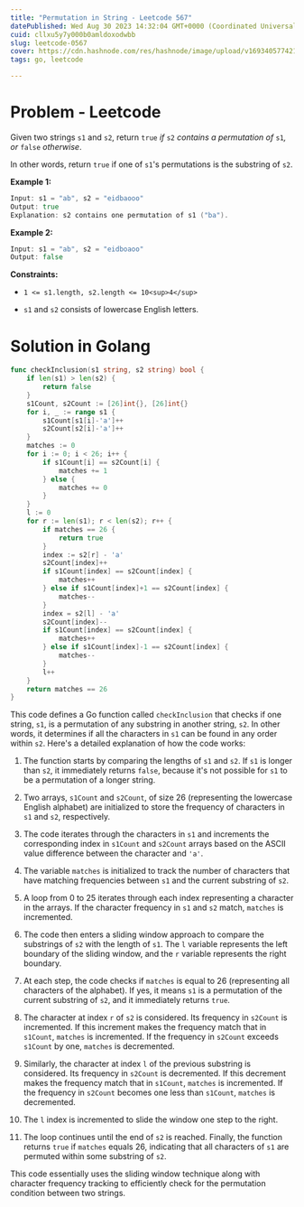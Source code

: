 ```yaml
---
title: "Permutation in String - Leetcode 567"
datePublished: Wed Aug 30 2023 14:32:04 GMT+0000 (Coordinated Universal Time)
cuid: cllxu5y7y000b0amldoxodwbb
slug: leetcode-0567
cover: https://cdn.hashnode.com/res/hashnode/image/upload/v1693405774216/fca3f205-267f-4331-b9fe-cbaa00f3e3f3.jpeg
tags: go, leetcode

---
```


# Problem - Leetcode

Given two strings `s1` and `s2`, return `true` *if* `s2` *contains a permutation of* `s1`*, or* `false` *otherwise*.

In other words, return `true` if one of `s1`'s permutations is the substring of `s2`.

**Example 1:**

```go
Input: s1 = "ab", s2 = "eidbaooo"
Output: true
Explanation: s2 contains one permutation of s1 ("ba").
```

**Example 2:**

```go
Input: s1 = "ab", s2 = "eidboaoo"
Output: false
```

**Constraints:**

* `1 <= s1.length, s2.length <= 10<sup>4</sup>`
    
* `s1` and `s2` consists of lowercase English letters.
    

# Solution in Golang

```go
func checkInclusion(s1 string, s2 string) bool {
	if len(s1) > len(s2) {
		return false
	}
	s1Count, s2Count := [26]int{}, [26]int{}
	for i, _ := range s1 {
		s1Count[s1[i]-'a']++
		s2Count[s2[i]-'a']++
	}
	matches := 0
	for i := 0; i < 26; i++ {
		if s1Count[i] == s2Count[i] {
			matches += 1
		} else {
			matches += 0
		}
	}
	l := 0
	for r := len(s1); r < len(s2); r++ {
		if matches == 26 {
			return true
		}
		index := s2[r] - 'a'
		s2Count[index]++
		if s1Count[index] == s2Count[index] {
			matches++
		} else if s1Count[index]+1 == s2Count[index] {
			matches--
		}
		index = s2[l] - 'a'
		s2Count[index]--
		if s1Count[index] == s2Count[index] {
			matches++
		} else if s1Count[index]-1 == s2Count[index] {
			matches--
		}
		l++
	}
	return matches == 26
}
```

This code defines a Go function called `checkInclusion` that checks if one string, `s1`, is a permutation of any substring in another string, `s2`. In other words, it determines if all the characters in `s1` can be found in any order within `s2`. Here's a detailed explanation of how the code works:

1. The function starts by comparing the lengths of `s1` and `s2`. If `s1` is longer than `s2`, it immediately returns `false`, because it's not possible for `s1` to be a permutation of a longer string.
    
2. Two arrays, `s1Count` and `s2Count`, of size 26 (representing the lowercase English alphabet) are initialized to store the frequency of characters in `s1` and `s2`, respectively.
    
3. The code iterates through the characters in `s1` and increments the corresponding index in `s1Count` and `s2Count` arrays based on the ASCII value difference between the character and `'a'`.
    
4. The variable `matches` is initialized to track the number of characters that have matching frequencies between `s1` and the current substring of `s2`.
    
5. A loop from 0 to 25 iterates through each index representing a character in the arrays. If the character frequency in `s1` and `s2` match, `matches` is incremented.
    
6. The code then enters a sliding window approach to compare the substrings of `s2` with the length of `s1`. The `l` variable represents the left boundary of the sliding window, and the `r` variable represents the right boundary.
    
7. At each step, the code checks if `matches` is equal to 26 (representing all characters of the alphabet). If yes, it means `s1` is a permutation of the current substring of `s2`, and it immediately returns `true`.
    
8. The character at index `r` of `s2` is considered. Its frequency in `s2Count` is incremented. If this increment makes the frequency match that in `s1Count`, `matches` is incremented. If the frequency in `s2Count` exceeds `s1Count` by one, `matches` is decremented.
    
9. Similarly, the character at index `l` of the previous substring is considered. Its frequency in `s2Count` is decremented. If this decrement makes the frequency match that in `s1Count`, `matches` is incremented. If the frequency in `s2Count` becomes one less than `s1Count`, `matches` is decremented.
    
10. The `l` index is incremented to slide the window one step to the right.
    
11. The loop continues until the end of `s2` is reached. Finally, the function returns `true` if `matches` equals 26, indicating that all characters of `s1` are permuted within some substring of `s2`.
    

This code essentially uses the sliding window technique along with character frequency tracking to efficiently check for the permutation condition between two strings.